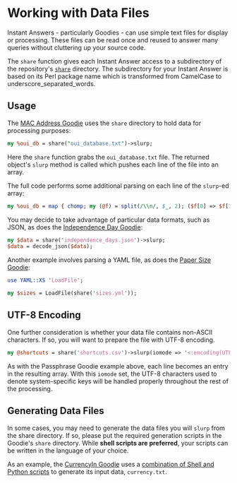 # Working with Data Files

Instant Answers - particularly Goodies - can use simple text files for display or processing. These files can be read once and reused to answer many queries without cluttering up your source code.

The `share` function gives each Instant Answer access to a subdirectory of the repository's [`share`](https://github.com/duckduckgo/zeroclickinfo-goodies/tree/master/share/goodie) directory. The subdirectory for your Instant Answer is based on its Perl package name which is transformed from CamelCase to underscore_separated_words.

## Usage


The [MAC Address Goodie](https://github.com/duckduckgo/zeroclickinfo-goodies/blob/andrey/js-keycodes-cheatsheet/lib/DDG/Goodie/MacAddress.pm) uses the `share` directory to hold data for processing purposes:

```perl
my %oui_db = share("oui_database.txt")->slurp;
```

Here the `share` function grabs the `oui_database.txt` file. The returned object's `slurp` method is called which pushes each line of the file into an array.

The full code performs some additional parsing on each line of the `slurp`-ed array:

```perl
my %oui_db = map { chomp; my (@f) = split(/\\n/, $_, 2); ($f[0] => $f[1]); } share("oui_database.txt")->slurp;
```

You may decide to take advantage of particular data formats, such as JSON, as does the [Independence Day Goodie](https://github.com/duckduckgo/zeroclickinfo-goodies/blob/master/lib/DDG/Goodie/IndependenceDay.pm):

```perl
my $data = share('independence_days.json')->slurp;
$data = decode_json($data);
```

Another example involves parsing a YAML file, as does the [Paper Size Goodie](https://github.com/duckduckgo/zeroclickinfo-goodies/blob/master/lib/DDG/Goodie/Paper.pm):

```perl
use YAML::XS 'LoadFile';

my $sizes = LoadFile(share('sizes.yml'));
```

## UTF-8 Encoding

One further consideration is whether your data file contains non-ASCII characters. If so, you will want to prepare the file with UTF-8 encoding.

```perl
my @shortcuts = share('shortcuts.csv')->slurp(iomode => '<:encoding(UTF-8)');
```

As with the Passphrase Goodie example above, each line becomes an entry in the resulting array. With this `iomode` set, the UTF-8 characters used to denote system-specific keys will be handled properly throughout the rest of the processing.

## Generating Data Files

In some cases, you may need to generate the data files you will `slurp` from the share directory. If so, please put the required generation scripts in the Goodie's `share` directory. While **shell scripts are preferred**, your scripts can be written in the language of your choice.

As an example, the [CurrencyIn Goodie](https://github.com/duckduckgo/zeroclickinfo-goodies/blob/master/lib/DDG/Goodie/CurrencyIn.pm) uses a [combination of Shell and Python scripts](https://github.com/duckduckgo/zeroclickinfo-goodies/tree/master/share/goodie/currency_in) to generate its input data, `currency.txt`.